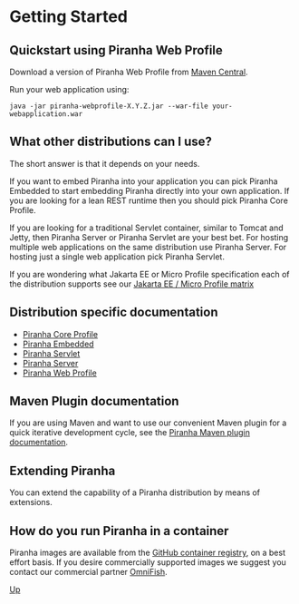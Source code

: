 # Getting Started

## Quickstart using Piranha Web Profile

Download a version of Piranha Web Profile from [Maven Central](https://repo1.maven.org/maven2/cloud/piranha/dist/piranha-dist-webprofile/).

Run your web application using:

```shell
java -jar piranha-webprofile-X.Y.Z.jar --war-file your-webapplication.war
```

## What other distributions can I use?

The short answer is that it depends on your needs. 

If you want to embed Piranha into your application you can pick Piranha Embedded
to start embedding Piranha directly into your own application. If you are
looking for a lean REST runtime then you should pick Piranha Core Profile. 

If you are looking for a traditional Servlet container, similar to Tomcat and
Jetty, then Piranha Server or Piranha Servlet are your best bet. For hosting
multiple web applications on the same distribution use Piranha Server. For
hosting just a single web application pick Piranha Servlet.

If you are wondering what Jakarta EE or Micro Profile specification each of the
distribution supports see our [Jakarta EE / Micro Profile matrix](https://piranha.cloud/getting-started/matrix.html)

## Distribution specific documentation

* [Piranha Core Profile](coreprofile/index.html)
* [Piranha Embedded](https://piranha.cloud/embedded/index.html)
* [Piranha Servlet](https://piranha.cloud/servlet/index.html)
* [Piranha Server](https://piranha.cloud/server/index.html)
* [Piranha Web Profile](https://piranha.cloud/web-profile/index.html)

## Maven Plugin documentation

If you are using Maven and want to use our convenient Maven plugin for a quick iterative development cycle, see the [Piranha Maven plugin documentation](../maven/piranha-maven-plugin/index.html).

## Extending Piranha

You can extend the capability of a Piranha distribution by means of extensions.

## How do you run Piranha in a container

Piranha images are available from the [GitHub container registry](https://github.com/orgs/piranhacloud/packages), on a best effort basis. If you desire commercially supported images we suggest you contact our commercial partner [OmniFish](https://omnifish.ee/contact-us/).

[Up](../)
